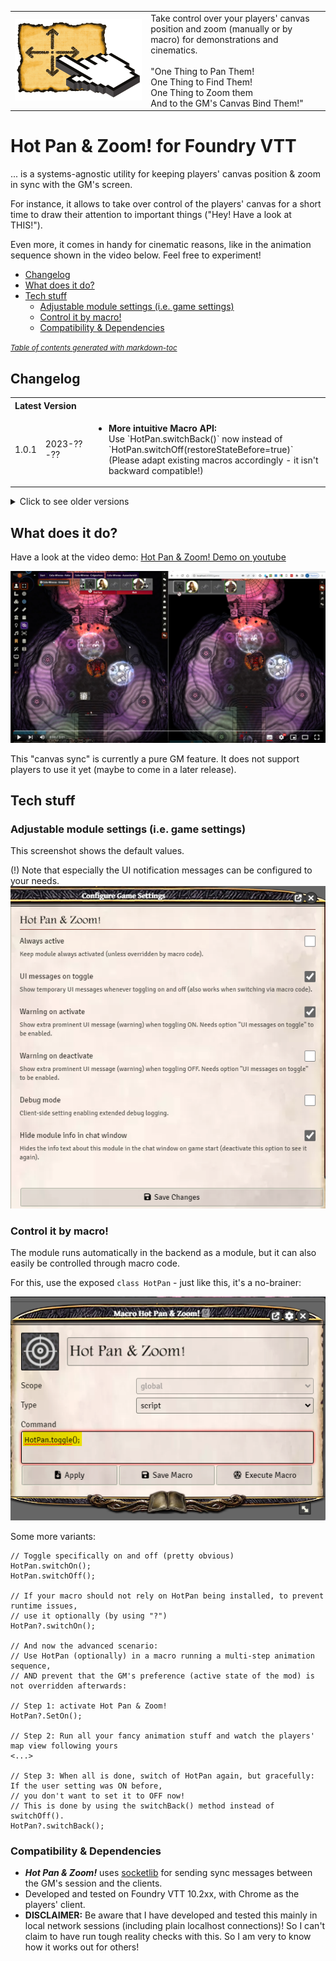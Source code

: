 |   |                                                                                                                                                                                                                                                   |
|---|---------------------------------------------------------------------------------------------------------------------------------------------------------------------------------------------------------------------------------------------------|
| <img src="src/hot-pan/artwork/hot-pan-logo.gif" alt="Hot Pan & Zoom! Logo"/>  | Take control over your players' canvas position and zoom (manually or by macro) for demonstrations and cinematics.<br/><br/>"One Thing to Pan Them!<br/>One Thing to Find Them!<br/>One Thing to Zoom them<br/>And to the GM's Canvas Bind Them!" |

# Hot Pan & Zoom! for Foundry VTT
... is a systems-agnostic utility for keeping players' canvas position & zoom in sync with the GM's screen.

For instance, it allows to take over control of the players' canvas for a short time to draw their attention to important things ("Hey! Have a look at THIS!").

Even more, it comes in handy for cinematic reasons, like in the animation sequence shown in the video below. Feel free to experiment!

- [Changelog](#changelog)
- [What does it do?](#what-does-it-do-)
- [Tech stuff](#tech-stuff)
  * [Adjustable module settings (i.e. game settings)](#adjustable-module-settings--ie-game-settings-)
  * [Control it by macro!](#control-it-by-macro-)
  * [Compatibility & Dependencies](#compatibility---dependencies)

<small><i><a href='http://ecotrust-canada.github.io/markdown-toc/'>Table of contents generated with markdown-toc</a></i></small>

## Changelog
<table>
    <tr>
        <th colspan="3" style="text-align: left">Latest Version</th>
    </tr>
    <tr>
        <td>1.0.1</td>
        <td>2023-??-??</td>
        <td>
            <ul>
                <li><b>More intuitive Macro API:</b><br/>
                    Use `HotPan.switchBack()` now instead of `HotPan.switchOff(restoreStateBefore=true)`<br/>
                    (Please adapt existing macros accordingly -  it isn't backward compatible!) </li>
            </ul>
        </td>
    </tr>
</table>

<details><summary>Click to see older versions</summary>
<table>
    <tr>
        <th>Release</th>
        <th>Date</th>
        <th>Changes</th>
    </tr>
    <tr>
        <td>1.0.0</td>
        <td>2023-02-18</td>
        <td>Going out into the world!</td>
    </tr>
</table>
</details>

## What does it do?
Have a look at the video demo: [Hot Pan & Zoom! Demo on youtube](https://youtu.be/irUmWkSJ_4M)

[<img src="src/hot-pan/artwork/hot-pan-video-thumb.png" alt="Hot Pan & Zoom! youtube demo" width="600"/>](https://youtu.be/irUmWkSJ_4M)

This "canvas sync" is currently a pure GM feature. It does not support players to use it yet (maybe to come in a later release).

## Tech stuff
### Adjustable module settings (i.e. game settings)
This screenshot shows the default values.

(!) Note that especially the UI notification messages can be configured to your needs.
<img src="src/hot-pan/artwork/hot-pan-settings.png" alt="Hot Pan & Zoom! settings"/>

### Control it by macro!
The module runs automatically in the backend as a module, but it can also easily be controlled through macro code.

For this, use the exposed `class HotPan` - just like this, it's a no-brainer:

<img src="src/hot-pan/artwork/hot-pan-toggle-macro.png" alt="Hot Pan & Zoom! macro example"/>

Some more variants:

    // Toggle specifically on and off (pretty obvious)
    HotPan.switchOn();
    HotPan.switchOff();
    
    // If your macro should not rely on HotPan being installed, to prevent runtime issues,
    // use it optionally (by using "?")
    HotPan?.switchOn();
    
    // And now the advanced scenario:
    // Use HotPan (optionally) in a macro running a multi-step animation sequence,
    // AND prevent that the GM's preference (active state of the mod) is not overridden afterwards:
    
    // Step 1: activate Hot Pan & Zoom!
    HotPan?.SetOn();
    
    // Step 2: Run all your fancy animation stuff and watch the players' map view following yours
    <...>
    
    // Step 3: When all is done, switch of HotPan again, but gracefully: If the user setting was ON before,
    // you don't want to set it to OFF now!
    // This is done by using the switchBack() method instead of switchOff().
    HotPan?.switchBack();

### Compatibility & Dependencies
- ***Hot Pan & Zoom!*** uses [socketlib](https://github.com/manuelVo/foundryvtt-socketlib) for sending sync messages between the GM's session and the clients.
- Developed and tested on Foundry VTT 10.2xx, with Chrome as the players' client.
- **DISCLAIMER:** Be aware that I have developed and tested this mainly in local network sessions (including plain localhost connections)! So I can't claim to have run tough reality checks with this. So I am very to know how it works out for others!
